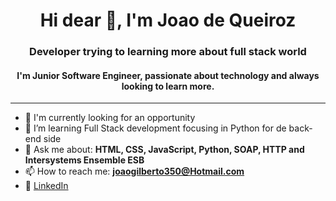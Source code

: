 <h1 align="center">Hi dear 👋, I'm Joao de Queiroz</h1>
<h3 align="center">Developer trying to learning more about full stack world</h3>

<h4 align="center">
  I'm Junior Software Engineer, passionate about technology and always looking to learn more.
</h4


<br>
<hr>


- 🔭 I'm currently looking for an opportunity
- 🌱 I’m  learning Full Stack development focusing in Python for de back-end side
- 💬 Ask me about: **HTML, CSS, JavaScript, Python, SOAP, HTTP and Intersystems Ensemble ESB**
- 📫 How to reach me: **joaogilberto350@Hotmail.com**
- 💼 [LinkedIn](https://github.com/joaogqueiroz)
